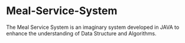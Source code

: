 # Meal-Service-System
The Meal Service System is an imaginary system developed in JAVA to enhance the understanding of Data Structure and Algorithms. 
